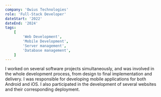 ```yaml
---
company: 'Owius Technologies'
role: 'Full-Stack Developer'
dateStart: '2022'
dateEnd: '2024'
tags:
    [
        'Web Development',
        'Mobile Development',
        'Server management',
        'Database management',
    ]
---
```


I worked on several software projects simultaneously, and was involved in the whole
development process, from design to final implementation and delivery. I was
responsible for developing mobile applications for both Android and iOS. I also
participated in the development of several websites and their corresponding
deployment.
